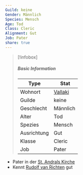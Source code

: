 ```yaml
---
Guild: keine
Gender: Männlich
Species: Mensch
Age: Tod
Class: Cleric
Alignment: Gut
Job: Pater
share: true
---
```


>[!infobox]
>##### Basic Information
>Type | Stat |
>----  | ----  |
> Wohnort | [Vallaki](../Places/D%C3%B6rfer/Vallaki.md) |
> Guilde | keine |
> Geschlecht | Männlich |
> Alter | Tod |
> Spezies | Mensch |
> Ausrichtung | Gut |
> Klasse | Cleric |
> Job | Pater |

- Pater in der [St. Andrals Kirche](../Places/Geb%C3%A4ude/St.%20Andrals%20Kirche.md)
- Kennt [Rudolf van Richten](./Rudolf%20van%20Richten.md) gut